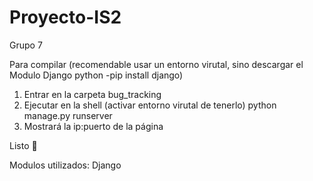 # Proyecto-IS2
Grupo 7

Para compilar (recomendable usar un entorno virutal, sino descargar el Modulo Django python -pip install django)
1) Entrar en la carpeta bug_tracking
2) Ejecutar en la shell (activar entorno virutal de tenerlo) python manage.py runserver
3) Mostrará la ip:puerto de la página

Listo 🤑

Modulos utilizados:
Django
